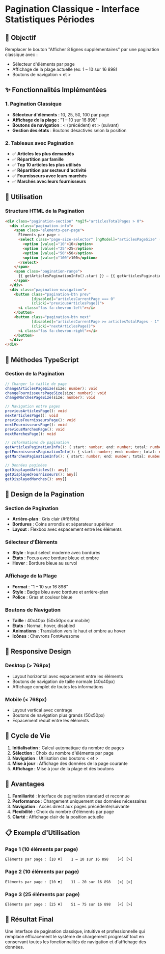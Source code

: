 # Pagination Classique - Interface Statistiques Périodes

## 🎯 Objectif
Remplacer le bouton "Afficher 8 lignes supplémentaires" par une pagination classique avec :
- Sélecteur d'éléments par page
- Affichage de la plage actuelle (ex: 1 – 10 sur 16 898)
- Boutons de navigation < et >

## ✨ Fonctionnalités Implémentées

### 1. Pagination Classique
- **Sélecteur d'éléments** : 10, 25, 50, 100 par page
- **Affichage de la plage** : "1 – 10 sur 16 898"
- **Boutons de navigation** : < (précédent) et > (suivant)
- **Gestion des états** : Boutons désactivés selon la position

### 2. Tableaux avec Pagination
- ✅ **Articles les plus demandés**
- ✅ **Répartition par famille**
- ✅ **Top 10 articles les plus utilisés**
- ✅ **Répartition par secteur d'activité**
- ✅ **Fournisseurs avec leurs marchés**
- ✅ **Marchés avec leurs fournisseurs**

## 🚀 Utilisation

### Structure HTML de la Pagination
```html
<div class="pagination-section" *ngIf="articlesTotalPages > 0">
  <div class="pagination-info">
    <span class="elements-per-page">
      Éléments par page : 
      <select class="page-size-selector" [ngModel]="articlesPageSize" (ngModelChange)="changeArticlesPageSize($event)">
        <option [value]="10">10</option>
        <option [value]="25">25</option>
        <option [value]="50">50</option>
        <option [value]="100">100</option>
      </select>
    </span>
    <span class="pagination-range">
      {{ getArticlesPaginationInfo().start }} – {{ getArticlesPaginationInfo().end }} sur {{ getArticlesPaginationInfo().total }}
    </span>
  </div>
  <div class="pagination-navigation">
    <button class="pagination-btn prev" 
            [disabled]="articlesCurrentPage === 0"
            (click)="previousArticlesPage()">
      <i class="fas fa-chevron-left"></i>
    </button>
    <button class="pagination-btn next" 
            [disabled]="articlesCurrentPage >= articlesTotalPages - 1"
            (click)="nextArticlesPage()">
      <i class="fas fa-chevron-right"></i>
    </button>
  </div>
</div>
```

## 🔧 Méthodes TypeScript

### Gestion de la Pagination
```typescript
// Changer la taille de page
changeArticlesPageSize(size: number): void
changeFournisseursPageSize(size: number): void
changeMarchesPageSize(size: number): void

// Navigation entre pages
previousArticlesPage(): void
nextArticlesPage(): void
previousFournisseursPage(): void
nextFournisseursPage(): void
previousMarchesPage(): void
nextMarchesPage(): void

// Informations de pagination
getArticlesPaginationInfo(): { start: number; end: number; total: number }
getFournisseursPaginationInfo(): { start: number; end: number; total: number }
getMarchesPaginationInfo(): { start: number; end: number; total: number }

// Données paginées
getDisplayedArticles(): any[]
getDisplayedFournisseurs(): any[]
getDisplayedMarches(): any[]
```

## 🎨 Design de la Pagination

### Section de Pagination
- **Arrière-plan** : Gris clair (#f8f9fa)
- **Bordures** : Coins arrondis et séparateur supérieur
- **Layout** : Flexbox avec espacement entre les éléments

### Sélecteur d'Éléments
- **Style** : Input select moderne avec bordures
- **États** : Focus avec bordure bleue et ombre
- **Hover** : Bordure bleue au survol

### Affichage de la Plage
- **Format** : "1 – 10 sur 16 898"
- **Style** : Badge bleu avec bordure et arrière-plan
- **Police** : Gras et couleur bleue

### Boutons de Navigation
- **Taille** : 40x40px (50x50px sur mobile)
- **États** : Normal, hover, disabled
- **Animations** : Translation vers le haut et ombre au hover
- **Icônes** : Chevrons FontAwesome

## 📱 Responsive Design

### Desktop (> 768px)
- Layout horizontal avec espacement entre les éléments
- Boutons de navigation de taille normale (40x40px)
- Affichage complet de toutes les informations

### Mobile (< 768px)
- Layout vertical avec centrage
- Boutons de navigation plus grands (50x50px)
- Espacement réduit entre les éléments

## 🔄 Cycle de Vie

1. **Initialisation** : Calcul automatique du nombre de pages
2. **Sélection** : Choix du nombre d'éléments par page
3. **Navigation** : Utilisation des boutons < et >
4. **Mise à jour** : Affichage des données de la page courante
5. **Affichage** : Mise à jour de la plage et des boutons

## 🎯 Avantages

1. **Familiarité** : Interface de pagination standard et reconnue
2. **Performance** : Chargement uniquement des données nécessaires
3. **Navigation** : Accès direct aux pages précédente/suivante
4. **Flexibilité** : Choix du nombre d'éléments par page
5. **Clarté** : Affichage clair de la position actuelle

## 📋 Exemple d'Utilisation

### Page 1 (10 éléments par page)
```
Éléments par page : [10 ▼]    1 – 10 sur 16 898    [<] [>]
```

### Page 2 (10 éléments par page)
```
Éléments par page : [10 ▼]    11 – 20 sur 16 898   [<] [>]
```

### Page 3 (25 éléments par page)
```
Éléments par page : [25 ▼]    51 – 75 sur 16 898   [<] [>]
```

## 🎉 Résultat Final

Une interface de pagination classique, intuitive et professionnelle qui remplace efficacement le système de chargement progressif tout en conservant toutes les fonctionnalités de navigation et d'affichage des données. 